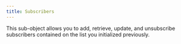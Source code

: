 ```yaml
---
title: Subscribers
---
```


This sub-object allows you to add, retrieve, update, and unsubscribe subscribers contained on the list you initialized previously.

